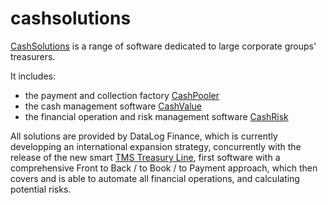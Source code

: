 # cashsolutions
[CashSolutions](http://www.datalog-finance.com/en/cashsolutions-range/cashsolutions-en/) is a range of software dedicated to large corporate groups' treasurers.

It includes:
- the payment and collection factory [CashPooler](https://github.com/DataLogFinance/cashpooler)
- the cash management software [CashValue](https://github.com/DataLogFinance/cashvalue)
- the financial operation and risk management software [CashRisk](https://github.com/DataLogFinance/cashrisk)

All solutions are provided by DataLog Finance, which is currently developping an international expansion strategy, concurrently with the release of the new smart [TMS Treasury Line](http://www.treasury-line.com/), first software with a comprehensive Front to Back / to Book / to Payment approach, which then covers and is able to automate all financial operations, and calculating potential risks.
